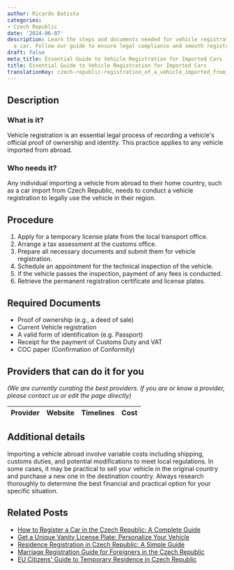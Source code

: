 ```yaml
---
author: Ricardo Batista
categories:
- Czech Republic
date: '2024-06-07'
description: Learn the steps and documents needed for vehicle registration when importing
  a car. Follow our guide to ensure legal compliance and smooth registration.
draft: false
meta_title: Essential Guide to Vehicle Registration for Imported Cars
title: Essential Guide to Vehicle Registration for Imported Cars
translationKey: czech-republic-registration_of_a_vehicle_imported_from_abroad
---
```


## Description
### What is it?
Vehicle registration is an essential legal process of recording a vehicle's official proof of ownership and identity. This practice applies to any vehicle imported from abroad.

### Who needs it?
Any individual importing a vehicle from abroad to their home country, such as a car import from Czech Republic, needs to conduct a vehicle registration to legally use the vehicle in their region. 

## Procedure
1. Apply for a temporary license plate from the local transport office.
2. Arrange a tax assessment at the customs office.
3. Prepare all necessary documents and submit them for vehicle registration.
4. Schedule an appointment for the technical inspection of the vehicle.
5. If the vehicle passes the inspection, payment of any fees is conducted.
6. Retrieve the permanent registration certificate and license plates.
   
## Required Documents
- Proof of ownership (e.g., a deed of sale)
- Current Vehicle registration
- A valid form of identification (e.g. Passport)
- Receipt for the payment of Customs Duty and VAT
- COC paper (Confirmation of Conformity)

## Providers that can do it for you

_(We are currently curating the best providers. If you are or know a provider, please contact us or edit the page directly)_

| Provider        |     Website     |     Timelines    |       Cost      |
| :-------------: | :-------------: |  :-------------: | :-------------: |

## Additional details
Importing a vehicle abroad involve variable costs including shipping, customs duties, and potential modifications to meet local regulations. In some cases, it may be practical to sell your vehicle in the original country and purchase a new one in the destination country. Always research thoroughly to determine the best financial and practical option for your specific situation.
## Related Posts

- [How to Register a Car in the Czech Republic: A Complete Guide](https://tramitit.com/guides/czech-republic/car_registration/)
- [Get a Unique Vanity License Plate: Personalize Your Vehicle](https://tramitit.com/guides/czech-republic/vanity_license_plate/)
- [Residence Registration in Czech Republic: A Simple Guide](https://tramitit.com/guides/czech-republic/residence_registration_for_foreigners/)
- [Marriage Registration Guide for Foreigners in the Czech Republic](https://tramitit.com/guides/czech-republic/registry_office_-_marriage/)
- [EU Citizens' Guide to Temporary Residence in Czech Republic](https://tramitit.com/guides/czech-republic/residence_registration_for_eu_citizens/)